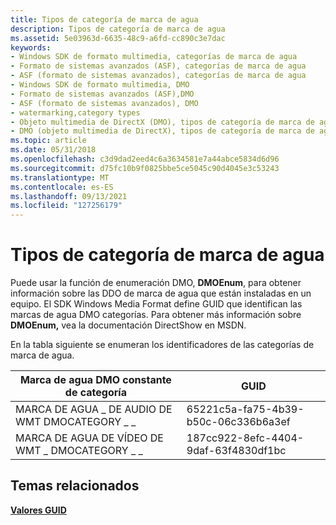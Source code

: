 ```yaml
---
title: Tipos de categoría de marca de agua
description: Tipos de categoría de marca de agua
ms.assetid: 5e03963d-6635-48c9-a6fd-cc890c3e7dac
keywords:
- Windows SDK de formato multimedia, categorías de marca de agua
- Formato de sistemas avanzados (ASF), categorías de marca de agua
- ASF (formato de sistemas avanzados), categorías de marca de agua
- Windows SDK de formato multimedia, DMO
- Formato de sistemas avanzados (ASF),DMO
- ASF (formato de sistemas avanzados), DMO
- watermarking,category types
- Objeto multimedia de DirectX (DMO), tipos de categoría de marca de agua
- DMO (objeto multimedia de DirectX), tipos de categoría de marca de agua
ms.topic: article
ms.date: 05/31/2018
ms.openlocfilehash: c3d9dad2eed4c6a3634581e7a44abce5834d6d96
ms.sourcegitcommit: d75fc10b9f0825bbe5ce5045c90d4045e3c53243
ms.translationtype: MT
ms.contentlocale: es-ES
ms.lasthandoff: 09/13/2021
ms.locfileid: "127256179"
---
```

# <a name="watermark-category-types"></a>Tipos de categoría de marca de agua

Puede usar la función de enumeración DMO, **DMOEnum**, para obtener información sobre las DDO de marca de agua que están instaladas en un equipo. El SDK Windows Media Format define GUID que identifican las marcas de agua DMO categorías. Para obtener más información sobre **DMOEnum,** vea la documentación DirectShow en MSDN.

En la tabla siguiente se enumeran los identificadores de las categorías de marca de agua.



| Marca de agua DMO constante de categoría | GUID                                 |
|------------------------------------|--------------------------------------|
| MARCA DE AGUA \_ DE AUDIO DE WMT DMOCATEGORY \_ \_ | 65221c5a-fa75-4b39-b50c-06c336b6a3ef |
| MARCA DE AGUA DE VÍDEO DE WMT \_ DMOCATEGORY \_ \_ | 187cc922-8efc-4404-9daf-63f4830df1bc |



 

## <a name="related-topics"></a>Temas relacionados

<dl> <dt>

[**Valores GUID**](guid-values.md)
</dt> </dl>

 

 




